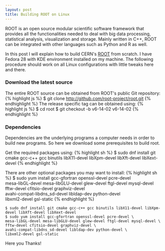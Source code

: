 ```yaml
---
layout: post
title: Building ROOT on Linux
---
```


ROOT is an open source modular scientific software framework that provides all the functionalities needed to deal with big data processing, statistical analysis, visualization and storage. Mainly written in C++, ROOT can be integrated with other languages such as Python and R as well.

In this post I will explain how to build CERN's [ROOT](https://root.cern.ch/) from scratch. I have Fedora 28 with KDE environment installed on my machine. The following procedure should work on all Linux configurations with little tweaks here and there.


### Download the latest source
The entire ROOT source can be obtained from ROOT's public Git repository:
{% highlight js %}
$ git clone http://github.com/root-project/root.git
{% endhighlight %}
The release specific tag can be obtained using:
{% highlight js %}
$ cd root
$ git checkout -b v6-14-02 v6-14-02
{% endhighlight %}

### Dependencies
Dependencies are the underlying programs a computer needs in order to build new programs. So here we download some prerequisites to build root.

Get the required packages using:
{% highlight sh %}
$ sudo dnf install git cmake gcc-c++ gcc binutils libX11-devel libXpm-devel libXft-devel libXext-devel
{% endhighlight %}

There are other optional packages you may want to install:
{% highlight sh %}
$ sudo yum install gcc-gfortran openssl-devel pcre-devel \
mesa-libGL-devel mesa-libGLU-devel glew-devel ftgl-devel mysql-devel \
fftw-devel cfitsio-devel graphviz-devel \
avahi-compat-libdns_sd-devel libldap-dev python-devel \
libxml2-devel gsl-static
{% endhighlight %}

~~~~
$ sudo dnf install git cmake gcc-c++ gcc binutils libX11-devel libXpm-devel libXft-devel libXext-devel
$ sudo yum install gcc-gfortran openssl-devel pcre-devel \
mesa-libGL-devel mesa-libGLU-devel glew-devel ftgl-devel mysql-devel \
fftw-devel cfitsio-devel graphviz-devel \
avahi-compat-libdns_sd-devel libldap-dev python-devel \
libxml2-devel gsl-static
~~~~
Here you
Thanks!
